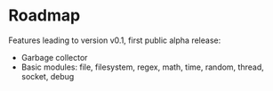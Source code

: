Roadmap
=======

Features leading to version v0.1, first public alpha release:

* Garbage collector
* Basic modules: file, filesystem, regex, math, time, random, thread, socket, debug
